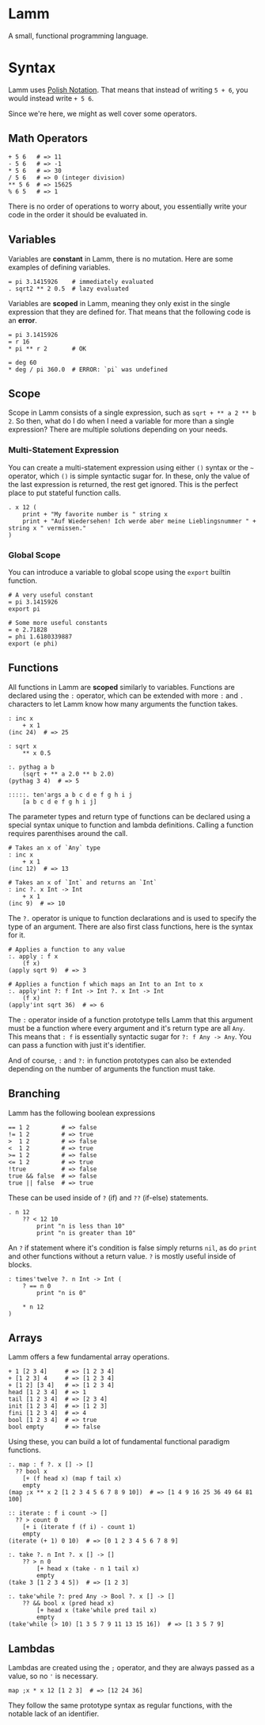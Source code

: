 # Lamm

A small, functional programming language.

# Syntax

Lamm uses [Polish Notation](https://en.wikipedia.org/wiki/Polish_notation).
That means that instead of writing `5 + 6`, you would instead write `+ 5 6`.

Since we're here, we might as well cover some operators.

## Math Operators

```
+ 5 6   # => 11
- 5 6   # => -1
* 5 6   # => 30
/ 5 6   # => 0 (integer division)
** 5 6  # => 15625
% 6 5   # => 1
```

There is no order of operations to worry about, you essentially write your code in the order it should be evaluated in.

## Variables

Variables are **constant** in Lamm, there is no mutation. Here are some examples of defining variables.

```
= pi 3.1415926    # immediately evaluated
. sqrt2 ** 2 0.5  # lazy evaluated
```

Variables are **scoped** in Lamm, meaning they only exist in the single expression that they are defined for. That means that the following code is an **error**.

```
= pi 3.1415926
= r 16
* pi ** r 2       # OK

= deg 60
* deg / pi 360.0  # ERROR: `pi` was undefined
```

## Scope

Scope in Lamm consists of a single expression, such as `sqrt + ** a 2 ** b 2`. So then, what do I do when I need a variable for more than a single expression? There are multiple solutions depending on your needs.

### Multi-Statement Expression

You can create a multi-statement expression using either `()` syntax or the `~` operator, which `()` is simple syntactic sugar for. In these, only the value of the last expression is returned, the rest get ignored. This is the perfect place to put stateful function calls.

```
. x 12 (
	print + "My favorite number is " string x
	print + "Auf Wiedersehen! Ich werde aber meine Lieblingsnummer " + string x " vermissen."
)
```

### Global Scope

You can introduce a variable to global scope using the `export` builtin function.

```
# A very useful constant
= pi 3.1415926
export pi

# Some more useful constants
= e 2.71828
= phi 1.6180339887
export (e phi)
```

## Functions

All functions in Lamm are **scoped** similarly to variables. Functions are declared using the `:` operator, which can be extended with more `:` and `.` characters to let Lamm know how many arguments the function takes.

```
: inc x
	+ x 1
(inc 24)  # => 25

: sqrt x
	** x 0.5

:. pythag a b
	(sqrt + ** a 2.0 ** b 2.0)
(pythag 3 4)  # => 5

:::::. ten'args a b c d e f g h i j
	[a b c d e f g h i j]
```

The parameter types and return type of functions can be declared using a special syntax unique to function and lambda definitions.
Calling a function requires parenthises around the call.

```
# Takes an x of `Any` type
: inc x
	+ x 1
(inc 12)  # => 13

# Takes an x of `Int` and returns an `Int`
: inc ?. x Int -> Int
	+ x 1
(inc 9)  # => 10
```

The `?.` operator is unique to function declarations and is used to specify the type of an argument. There are also first class functions, here is the syntax for it.

```
# Applies a function to any value
:. apply : f x
	(f x)
(apply sqrt 9)  # => 3

# Applies a function f which maps an Int to an Int to x
:. apply'int ?: f Int -> Int ?. x Int -> Int
	(f x)
(apply'int sqrt 36)  # => 6
```

The `:` operator inside of a function prototype tells Lamm that this argument must be a function where every argument and it's return type are all `Any`. This means that `: f` is essentially syntactic sugar for `?: f Any -> Any`. You can pass a function with just it's identifier.

And of course, `:` and `?:` in function prototypes can also be extended depending on the number of arguments the function must take.

## Branching

Lamm has the following boolean expressions

```
== 1 2         # => false
!= 1 2         # => true
>  1 2         # => false
<  1 2         # => true
>= 1 2         # => false
<= 1 2         # => true
!true          # => false
true && false  # => false
true || false  # => true
```

These can be used inside of `?` (if) and `??` (if-else) statements.

```
. n 12
	?? < 12 10
		print "n is less than 10"
		print "n is greater than 10"
```

An `?` if statement where it's condition is false simply returns `nil`, as do `print` and other functions without a return value. `?` is mostly useful inside of blocks.

```
: times'twelve ?. n Int -> Int (
	? == n 0
		print "n is 0"

	* n 12
)
```

## Arrays

Lamm offers a few fundamental array operations.

```
+ 1 [2 3 4]     # => [1 2 3 4]
+ [1 2 3] 4     # => [1 2 3 4]
+ [1 2] [3 4]   # => [1 2 3 4]
head [1 2 3 4]  # => 1
tail [1 2 3 4]  # => [2 3 4]
init [1 2 3 4]  # => [1 2 3]
fini [1 2 3 4]  # => 4
bool [1 2 3 4]  # => true
bool empty      # => false
```

Using these, you can build a lot of fundamental functional paradigm functions.

```
:. map : f ?. x [] -> []
  ?? bool x
    [+ (f head x) (map f tail x)
    empty
(map ;x ** x 2 [1 2 3 4 5 6 7 8 9 10])  # => [1 4 9 16 25 36 49 64 81 100]

:: iterate : f i count -> []
  ?? > count 0
    [+ i (iterate f (f i) - count 1)
    empty
(iterate (+ 1) 0 10)  # => [0 1 2 3 4 5 6 7 8 9]

:. take ?. n Int ?. x [] -> []
	?? > n 0
		[+ head x (take - n 1 tail x)
		empty
(take 3 [1 2 3 4 5])  # => [1 2 3]

:. take'while ?: pred Any -> Bool ?. x [] -> []
	?? && bool x (pred head x)
		[+ head x (take'while pred tail x)
		empty
(take'while (> 10) [1 3 5 7 9 11 13 15 16])  # => [1 3 5 7 9]
```

## Lambdas

Lambdas are created using the `;` operator, and they are always passed as a value, so no `'` is necessary.


```
map ;x * x 12 [1 2 3]  # => [12 24 36]
```

They follow the same prototype syntax as regular functions, with the notable lack of an identifier.